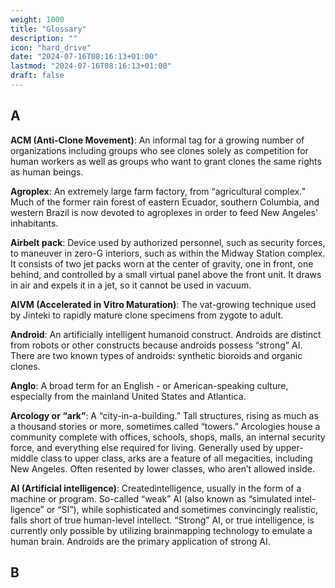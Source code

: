 ```yaml
---
weight: 1000
title: "Glossary"
description: ""
icon: "hard_drive"
date: "2024-07-16T08:16:13+01:00"
lastmod: "2024-07-16T08:16:13+01:00"
draft: false
---
```

## A

**ACM (Anti-Clone Movement)**: An informal tag for a growing number of organizations including groups who see clones solely as competition for human workers as well as groups who want to grant clones the same rights as human beings.

**Agroplex**: An extremely large farm factory, from “agricultural complex.” Much of the former rain forest of eastern Ecuador, southern Columbia, and western Brazil is now devoted to agroplexes in order to feed New Angeles’ inhabitants.

**Airbelt pack**: Device used by authorized personnel, such as security forces, to maneuver in zero-G interiors, such as within the Midway Station complex. It consists of two jet packs worn at the center of gravity, one in front, one behind, and controlled by a small virtual panel above the front unit. It draws in air and expels it in a jet, so it cannot be used in vacuum.

**AIVM (Accelerated in Vitro Maturation)**: The vat-growing technique used by Jinteki to rapidly mature clone specimens from zygote to adult.

**Android**: An artificially intelligent humanoid construct. Androids are distinct from robots or other constructs because androids possess “strong” AI. There are two known types of androids: synthetic bioroids and organic clones.

**Anglo**: A broad term for an English - or American-speaking culture, especially from the mainland United States and Atlantica.

**Arcology or “ark”**: A “city-in-a-building.” Tall structures, rising as much as a thousand stories or more, sometimes called “towers.” Arcologies house a community complete with offices, schools, shops, malls, an internal security force, and everything else required for living. Generally used by upper-middle class to upper class, arks are a feature of all megacities, including New Angeles. Often resented by lower classes, who aren’t allowed inside.

 **AI (Artificial intelligence)**: Createdintelligence, usually in the form of a machine or program. So-called “weak” AI (also known as “simulated intel-ligence” or “SI”), while sophisticated and sometimes convincingly realistic, falls short of true human-level intellect. “Strong” AI, or true intelligence, is currently only possible by utilizing brainmapping technology to emulate a human brain. Androids are the primary application of strong AI.

## B
